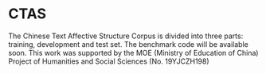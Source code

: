 # CTAS
The Chinese Text Affective Structure Corpus is divided into three parts: training, development and test set. The benchmark code will be available soon.
This work was supported by the MOE (Ministry of Education of China) Project of Humanities and Social Sciences (No. 19YJCZH198)
